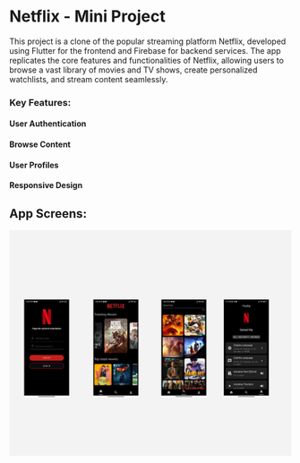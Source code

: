 # Netflix - Mini Project 

This project is a clone of the popular streaming platform Netflix, developed using Flutter for the frontend and Firebase for backend services. The app replicates the core features and functionalities of Netflix, allowing users to browse a vast library of movies and TV shows, create personalized watchlists, and stream content seamlessly.

### Key Features:

#### User Authentication
#### Browse Content
#### User Profiles
#### Responsive Design 

## App Screens:

![screenshot](3.png)
